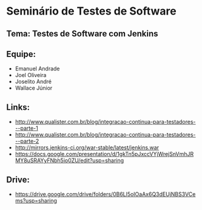 # Seminário de Testes de Software
## Tema: Testes de Software com Jenkins
## Equipe:
  * Emanuel Andrade
  * Joel Oliveira
  * Joselito André
  * Wallace Júnior

## Links:
  * http://www.qualister.com.br/blog/integracao-continua-para-testadores---parte-1
  * http://www.qualister.com.br/blog/integracao-continua-para-testadores---parte-2
  * http://mirrors.jenkins-ci.org/war-stable/latest/jenkins.war
  * https://docs.google.com/presentation/d/1gkTn5pJxccVYjWrejSnVmhJRMY8uSRAYyFNbh5io0ZU/edit?usp=sharing

## Drive:
  * https://drive.google.com/drive/folders/0B6Ll5oIOaAx6Q3dEUjNBS3VCems?usp=sharing 

